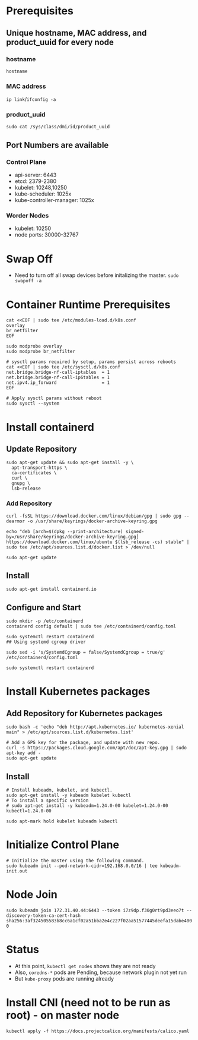 # Prerequisites
## Unique hostname, MAC address, and product_uuid for every node
### hostname
`hostname`
### MAC address
`ip link`/`ifconfig -a`
### product_uuid
`sudo cat /sys/class/dmi/id/product_uuid`
## Port Numbers are available
### Control Plane
- api-server: 6443
- etcd: 2379-2380
- kubelet: 10248,10250
- kube-scheduler: 1025x
- kube-controller-manager: 1025x
### Worder Nodes
- kubelet: 10250
- node ports: 30000-32767

# Swap Off
- Need to turn off all swap devices before initalizing the master.
`sudo swapoff -a`

# Container Runtime Prerequisites
```
cat <<EOF | sudo tee /etc/modules-load.d/k8s.conf
overlay
br_netfilter
EOF

sudo modprobe overlay
sudo modprobe br_netfilter

# sysctl params required by setup, params persist across reboots
cat <<EOF | sudo tee /etc/sysctl.d/k8s.conf
net.bridge.bridge-nf-call-iptables  = 1
net.bridge.bridge-nf-call-ip6tables = 1
net.ipv4.ip_forward                 = 1
EOF

# Apply sysctl params without reboot
sudo sysctl --system
```

# Install containerd
## Update Repository
```
sudo apt-get update && sudo apt-get install -y \
  apt-transport-https \
  ca-certificates \
  curl \
  gnupg \
  lsb-release
```
### Add Repository
```
curl -fsSL https://download.docker.com/linux/debian/gpg | sudo gpg --dearmor -o /usr/share/keyrings/docker-archive-keyring.gpg

echo "deb [arch=$(dpkg --print-architecture) signed-by=/usr/share/keyrings/docker-archive-keyring.gpg] https://download.docker.com/linux/ubuntu $(lsb_release -cs) stable" | sudo tee /etc/apt/sources.list.d/docker.list > /dev/null

sudo apt-get update
```
## Install
`sudo apt-get install containerd.io`

## Configure and Start
```
sudo mkdir -p /etc/containerd
containerd config default | sudo tee /etc/containerd/config.toml

sudo systemctl restart containerd
## Using systemd cgroup driver

sudo sed -i 's/SystemdCgroup = false/SystemdCgroup = true/g' /etc/containerd/config.toml

sudo systemctl restart containerd
```

# Install Kubernetes packages
## Add Repository for Kubernetes packages
```
sudo bash -c 'echo "deb http://apt.kubernetes.io/ kubernetes-xenial main" > /etc/apt/sources.list.d/kubernetes.list'

# Add a GPG key for the package, and update with new repo.
curl -s https://packages.cloud.google.com/apt/doc/apt-key.gpg | sudo apt-key add -
sudo apt-get update
```
## Install
```
# Install kubeadm, kubelet, and kubectl.
sudo apt-get install -y kubeadm kubelet kubectl
# To install a specific version
# sudo apt-get install -y kubeadm=1.24.0-00 kubelet=1.24.0-00 kubectl=1.24.0-00

sudo apt-mark hold kubelet kubeadm kubectl
```

# Initialize Control Plane
```
# Initialize the master using the following command.
sudo kubeadm init --pod-network-cidr=192.168.0.0/16 | tee kubeadm-init.out
```

# Node Join
`sudo kubeadm join 172.31.40.44:6443 --token i7z9dp.f30g0rt9pd3eeo7t --discovery-token-ca-cert-hash sha256:3af324505583b8cc6a1cf02a51bba2e4c227f02aa51577445deefa15dabe4000`

# Status
- At this point, `kubectl get nodes` shows they are not ready
- Also, `coredns-*` pods are Pending, because network plugin not yet run
- But `kube-proxy` pods are running already

# Install CNI (need not to be run as root) - on master node
`kubectl apply -f https://docs.projectcalico.org/manifests/calico.yaml`
